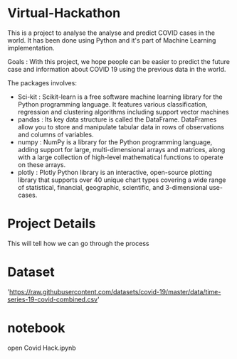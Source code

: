 # Virtual-Hackathon
This is a project to analyse the analyse and predict COVID cases in the world. It has been done using Python and it's part of Machine Learning implementation.

Goals : With this project, we hope people can be easier to predict the future case and information about COVID 19 using the previous data in the world.

  The packages involves:<br>
* Sci-kit : Scikit-learn is a free software machine learning library for the Python programming language. It features various classification, regression and clustering algorithms including support vector machines<br>
* pandas : Its key data structure is called the DataFrame. DataFrames allow you to store and manipulate tabular data in rows of observations and columns of variables.<br>
* numpy : NumPy is a library for the Python programming language, adding support for large, multi-dimensional arrays and matrices, along with a large collection of high-level mathematical functions to operate on these arrays.<br>
* plotly : Plotly Python library is an interactive, open-source plotting library that supports over 40 unique chart types covering a wide range of statistical, financial, geographic, scientific, and 3-dimensional use-cases.<br>

# Project Details 
This will tell how we can go through the process 

# Dataset
'https://raw.githubusercontent.com/datasets/covid-19/master/data/time-series-19-covid-combined.csv'
 # notebook
 open Covid Hack.ipynb
  

